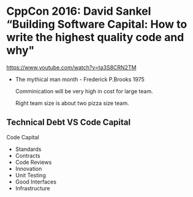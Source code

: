 # CppCon 2016: David Sankel “Building Software Capital: How to write the highest quality code and why"

https://www.youtube.com/watch?v=ta3S8CRN2TM

* The mythical man month - Frederick P.Brooks 1975
  
  Comminication will be very high in cost for large team. 
 
  Right team size is about two pizza size team. 

## Technical Debt VS Code Capital

Code Capital
  * Standards
  * Contracts
  * Code Reviews
  * Innovation
  * Unit Testing
  * Good Interfaces
  * Infrastructure
